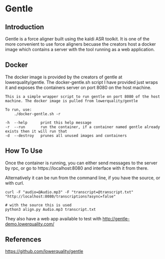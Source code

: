 # Gentle

## Introduction
Gentle is a force aligner built using the kaldi ASR toolkit.
It is one of the more convenient to use force aligners becuase the creators host a docker image which contains a server with the tool running as a web application.

## Docker
The docker image is provided by the creators of gentle at lowerquality/gentle. The docker-gentle.sh script I have provided just wraps it and exposes the containers server on port 8080 on the host machine.

```
This is a simple wrapper script to run gentle on port 8080 of the host machine. The docker image is pulled from lowerquality/gentle

To run, use:
    ./docker-gentle.sh -r

-h  --help      print this help message
-r  --run       run the container, if a container named gentle already exists then it will run that
-d  --destroy   prunes all unused images and containers
```

## How To Use
Once the container is running, you can either send messages to the server by rpc, or go to https://localhost:8080 and interface with it from there.

Alternatively it can be run from the command line, if you have the source, or with curl.

```
curl -F "audio=@Audio.mp3" -F "transcript=@transcript.txt" "http://localhost:8080/transcriptions?async=false"

# with the source this is used
python3 align.py Audio.mp3 transcript.txt
```

They also have a web app available to test with http://gentle-demo.lowerquality.com/

## References
https://github.com/lowerquality/gentle